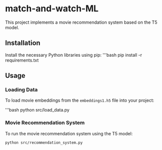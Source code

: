 # match-and-watch-ML
This project implements a movie recommendation system based on the T5 model.

## Installation

Install the necessary Python libraries using pip:
  '''bash
  pip install -r requirements.txt


## Usage

### Loading Data

To load movie embeddings from the `embeddings1.h5` file into your project:

  '''bash
  python src/load_data.py

### Movie Recommendation System

To run the movie recommendation system using the T5 model:

```bash
python src/recommendation_system.py
